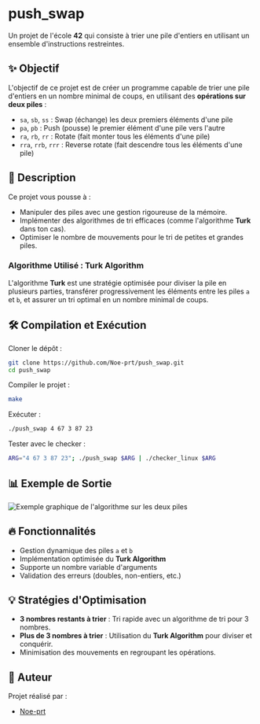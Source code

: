 # push_swap

Un projet de l'école **42** qui consiste à trier une pile d'entiers en utilisant un ensemble d'instructions restreintes.

## ✨ Objectif

L'objectif de ce projet est de créer un programme capable de trier une pile d'entiers en un nombre minimal de coups, en utilisant des **opérations sur deux piles** :

- `sa`, `sb`, `ss` : Swap (échange) les deux premiers éléments d'une pile
- `pa`, `pb` : Push (pousse) le premier élément d'une pile vers l'autre
- `ra`, `rb`, `rr` : Rotate (fait monter tous les éléments d'une pile)
- `rra`, `rrb`, `rrr` : Reverse rotate (fait descendre tous les éléments d'une pile)

## 📝 Description

Ce projet vous pousse à :

- Manipuler des piles avec une gestion rigoureuse de la mémoire.
- Implémenter des algorithmes de tri efficaces (comme l'algorithme **Turk** dans ton cas).
- Optimiser le nombre de mouvements pour le tri de petites et grandes piles.

### Algorithme Utilisé : **Turk Algorithm**

L'algorithme **Turk** est une stratégie optimisée pour diviser la pile en plusieurs parties, transférer progressivement les éléments entre les piles `a` et `b`, et assurer un tri optimal en un nombre minimal de coups.

## 🛠️ Compilation et Exécution

Cloner le dépôt :

```bash
git clone https://github.com/Noe-prt/push_swap.git
cd push_swap
```

Compiler le projet :

```bash
make
```

Exécuter :

```bash
./push_swap 4 67 3 87 23
```

Tester avec le checker :

```bash
ARG="4 67 3 87 23"; ./push_swap $ARG | ./checker_linux $ARG
```

## 📊 Exemple de Sortie

![Exemple graphique de l'algorithme sur les deux piles](https://miro.medium.com/v2/resize:fit:1200/1*ZLKF3qJ75poRylB9g8wM5w.gif)

## 🔥 Fonctionnalités

- Gestion dynamique des piles `a` et `b`
- Implémentation optimisée du **Turk Algorithm**
- Supporte un nombre variable d'arguments
- Validation des erreurs (doubles, non-entiers, etc.)

## 💡 Stratégies d'Optimisation

- **3 nombres restants à trier** : Tri rapide avec un algorithme de tri pour 3 nombres.
- **Plus de 3 nombres à trier** : Utilisation du **Turk Algorithm** pour diviser et conquérir.
- Minimisation des mouvements en regroupant les opérations.

## 👤 Auteur

Projet réalisé par :

- [Noe-prt](https://github.com/Noe-prt)

